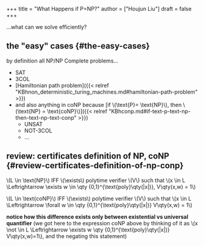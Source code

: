 +++
title = "What Happens if P=NP?"
author = ["Houjun Liu"]
draft = false
+++

...what can we solve efficiently?


## the "easy" cases {#the-easy-cases}

by definition all NP/NP Complete problems...

-   SAT
-   3COL
-   [Hamiltonian path problem]({{< relref "KBhnon_deterministic_turing_machines.md#hamiltonian-path-problem" >}})
-   and also anything in coNP because [if \\(\text{P}= \text{NP}\\), then \\(\text{NP} = \text{coNP}\\)]({{< relref "KBhconp.md#if-text-p-text-np-then-text-np-text-conp" >}})
    -   UNSAT
    -   NOT-3COL
    -   ...


## review: certificates definition of NP, coNP {#review-certificates-definition-of-np-conp}

\\(L \in \text{NP}\\) IFF \\(\exists\\) polytime verifier \\(V\\) such that \\(x \in L \Leftrightarrow \exists  w \in \qty {0,1}^{\text{poly}\qty(|x|)}, V\qty(x,w) = 1\\)

\\(L \in \text{coNP}\\) IFF \\(\exists\\) polytime verifier \\(V\\) such that \\(x \in  L \Leftrightarrow \forall w \in \qty {0,1}^{\text{poly}\qty(|x|)} V\qty(x,w) = 1\\)

**notice how this difference exists only between existential vs universal quantifier** (we got here to the expression coNP above by thinking of it as \\(x \not \in L \Leftrightarrow \exists w \qty {0,1}^{\text{poly}\qty(|x|)} V\qty(x,w)=1\\), and the negating this statement)
